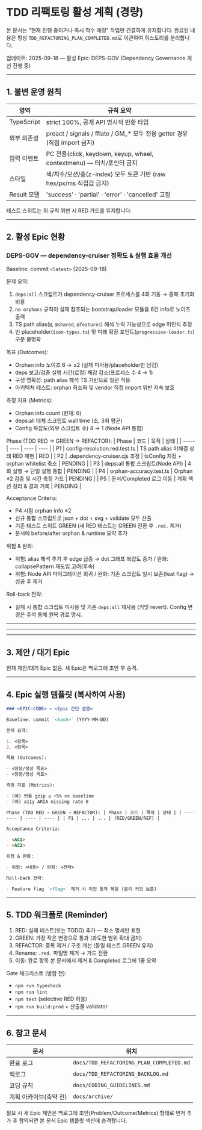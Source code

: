 # TDD 리팩토링 활성 계획 (경량)

본 문서는 "현재 진행 중이거나 즉시 착수 예정" 작업만 간결하게 유지합니다. 완료된
내용은 항상 `TDD_REFACTORING_PLAN_COMPLETED.md`로 이관하여 히스토리를
분리합니다.

업데이트: 2025-09-18 — 활성 Epic: DEPS-GOV (Dependency Governance 개선 진행 중)

---

## 1. 불변 운영 원칙

| 영역        | 규칙 요약                                                                   |
| ----------- | --------------------------------------------------------------------------- |
| TypeScript  | strict 100%, 공개 API 명시적 반환 타입                                      |
| 외부 의존성 | preact / signals / fflate / GM\_\* 모두 전용 getter 경유 (직접 import 금지) |
| 입력 이벤트 | PC 전용(click, keydown, keyup, wheel, contextmenu) — 터치/포인터 금지       |
| 스타일      | 색/치수/모션/층(z-index) 모두 토큰 기반 (raw hex/px/ms 직접값 금지)         |
| Result 모델 | 'success' · 'partial' · 'error' · 'cancelled' 고정                          |

테스트 스위트는 위 규칙 위반 시 RED 가드를 유지합니다.

---

## 2. 활성 Epic 현황

### DEPS-GOV — dependency-cruiser 정확도 & 실행 효율 개선

Baseline: commit `<latest>` (2025-09-18)

문제 요약:

1. `deps:all` 스크립트가 dependency-cruiser 프로세스를 4회 기동 → 중복 초기화
   비용
2. `no-orphans` 규칙이 실제 참조되는 bootstrap/loader 모듈을 6건 info로 노이즈
   출력
3. TS path alias(`@`, `@shared`, `@features`) 해석 누락 가능성으로 edge 미인식
   추정
4. 빈 placeholder(`icon-types.ts`) 및 미래 확장 포인트(`progressive-loader.ts`)
   구분 불명확

목표 (Outcomes):

- Orphan info 노이즈 6 → ≤2 (실제 미사용/placeholder만 남김)
- deps 보고/검증 실행 시간(로컬) 체감 감소(프로세스 수 4 → 1)
- 구성 명확성: path alias 해석 TS 기반으로 일관 적용
- 아키텍처 테스트: orphan 최소화 및 vendor 직접 import 위반 지속 보호

측정 지표 (Metrics):

- Orphan info count (현재: 6)
- deps:all 대체 스크립트 wall time (초, 3회 평균)
- Config 복잡도(외부 스크립트 수) 4 → 1 (Node API 통합)

Phase (TDD RED → GREEN → REFACTOR): | Phase | 코드 | 목적 | 상태 | | ----- |
---- | ---- | ---- | | P1 | config-resolution.red.test.ts | TS path alias 미해결
상태 RED 재현 | RED | | P2 | .dependency-cruiser.cjs 조정 | tsConfig 지정 +
orphan whitelist 축소 | PENDING | | P3 | deps:all 통합 스크립트(Node API) | 4회
실행 → 단일 실행 통합 | PENDING | | P4 | orphan-accuracy.test.ts | Orphan ≤2
검증 및 시간 측정 가드 | PENDING | | P5 | 문서/Completed 로그 이동 | 계획 섹션
정리 & 결과 기록 | PENDING |

Acceptance Criteria:

- P4 시점 orphan info ≤2
- 신규 통합 스크립트로 json + dot + svg + validate 모두 산출
- 기존 테스트 스위트 GREEN (새 RED 테스트는 GREEN 전환 후 `.red.` 제거)
- 문서에 before/after orphan & runtime 요약 추가

위험 & 완화:

- 위험: alias 해석 추가 후 edge 급증 → dot 그래프 복잡도 증가 / 완화:
  collapsePattern 재도입 고려(후속)
- 위험: Node API 마이그레이션 회귀 / 완화: 기존 스크립트 일시 보존(feat flag) →
  성공 후 제거

Roll-back 전략:

- 실패 시 통합 스크립트 미사용 및 기존 `deps:all` 재사용 (커밋 revert). Config
  변경은 주석 통해 원복 경로 명시.

---

---

---

## 3. 제안 / 대기 Epic

현재 제안/대기 Epic 없음. 새 Epic은 백로그에 초안 후 승격.

---

## 4. Epic 실행 템플릿 (복사하여 사용)

```markdown
### <EPIC-CODE> — <Epic 간단 설명>

Baseline: commit `<hash>` (YYYY-MM-DD)

문제 요약:

1. <항목>
2. <항목>

목표 (Outcomes):

- <정량/정성 목표>
- <정량/정성 목표>

측정 지표 (Metrics):

- (예) 번들 gzip ≤ +5% vs baseline
- (예) a11y ARIA missing rate 0

Phase (TDD RED → GREEN → REFACTOR): | Phase | 코드 | 목적 | 상태 | | ----- |
---- | ---- | ---- | | P1 | ... | ... | (RED/GREEN/REF) |

Acceptance Criteria:

- <AC1>
- <AC2>

위험 & 완화:

- 위험: <내용> / 완화: <전략>

Roll-back 전략:

- Feature flag `<flag>` 제거 시 이전 동작 복원 (분리 커밋 보존)
```

---

## 5. TDD 워크플로 (Reminder)

1. RED: 실패 테스트(또는 TODO) 추가 — 최소 명세만 표현
2. GREEN: 가장 작은 변경으로 통과 (과도한 범위 확대 금지)
3. REFACTOR: 중복 제거 / 구조 개선 (동일 테스트 GREEN 유지)
4. Rename: `.red.` 파일명 제거 → 가드 전환
5. 이동: 완료 항목 본 문서에서 제거 & Completed 로그에 1줄 요약

Gate 체크리스트 (병합 전):

- `npm run typecheck`
- `npm run lint`
- `npm test` (selective RED 허용)
- `npm run build:prod` + 산출물 validator

---

## 6. 참고 문서

| 문서                   | 위치                                     |
| ---------------------- | ---------------------------------------- |
| 완료 로그              | `docs/TDD_REFACTORING_PLAN_COMPLETED.md` |
| 백로그                 | `docs/TDD_REFACTORING_BACKLOG.md`        |
| 코딩 규칙              | `docs/CODING_GUIDELINES.md`              |
| 계획 아카이브(축약 전) | `docs/archive/`                          |

필요 시 새 Epic 제안은 백로그에 초안(Problem/Outcome/Metrics) 형태로 먼저 추가
후 합의되면 본 문서 Epic 템플릿 섹션에 승격합니다.
